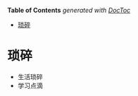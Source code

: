 <!-- START doctoc generated TOC please keep comment here to allow auto update -->
<!-- DON'T EDIT THIS SECTION, INSTEAD RE-RUN doctoc TO UPDATE -->
**Table of Contents**  *generated with [DocToc](https://github.com/thlorenz/doctoc)*

- [琐碎](#%E7%90%90%E7%A2%8E)

<!-- END doctoc generated TOC please keep comment here to allow auto update -->

# 琐碎

- 生活琐碎
- 学习点滴